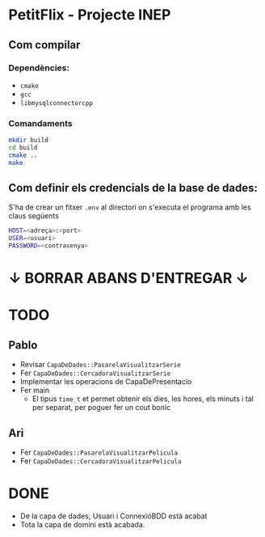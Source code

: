 # PetitFlix - Projecte INEP
## Com compilar
### Dependències: 
- `cmake`
- `gcc`
- `libmysqlconnectorcpp`

### Comandaments
```bash
mkdir build
cd build
cmake ..
make
```

## Com definir els credencials de la base de dades:
S'ha de crear un fitxer `.env` al directori on s'executa el programa amb les claus següents
```bash
HOST=<adreça>:<port>
USER=<usuari>
PASSWORD=<contrasenya>
```

# ↓ BORRAR ABANS D'ENTREGAR ↓

# TODO
## Pablo
- Revisar `CapaDeDades::PasarelaVisualitzarSerie`
- Fer `CapaDeDades::CercadoraVisualitzarSerie`
- Implementar les operacions de CapaDePresentacio
- Fer main
  - El tipus `time_t` et permet obtenir els dies, les hores, els minuts i tal per separat, per poguer fer un cout bonic

## Ari
- Fer `CapaDeDades::PasarelaVisualitzarPelicula`
- Fer `CapaDeDades::CercadoraVisualitzarPelicula`

# DONE
 - De la capa de dades, Usuari i ConnexióBDD està acabat
 - Tota la capa de domini està acabada.

